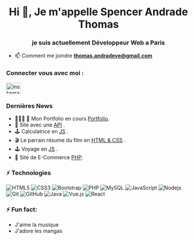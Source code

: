 <h1 align="center">Hi 👋, Je m'appelle Spencer Andrade Thomas</h1>
<h3 align="center">je suis actuellement Développeur Web a Paris</h3>

- 📫 Comment me joindre **thomas.andradeve@gmail.com**

<h3 align="left">Connecter vous avec moi :</h3>
<p align="left">
<a href="https://www.instagram.com/7t_om/" target="blank"><img align="center" src="https://raw.githubusercontent.com/rahuldkjain/github-profile-readme-generator/master/src/images/icons/Social/instagram.svg" alt="instagramtomsawyer1" height="30" width="40" /></a>
</p>

### Dernières News
- 🧑🏽‍💼 🚧 Mon Portfolio en cours [Portfolio](https://la-vie-de-thomas.netlify.app/). 
- 🌱 Site avec une  [API](https://thomas-film-tmdb.netlify.app/) .
- 🕹️ Calculatrice en [JS](https://calculatric.netlify.app/) .
- 🎬 Le parrain résume du film en [HTML & CSS](https://le-parrain.netlify.app/) .
- 🕹️ Voyage en [JS](https://dans-ma-valise.netlify.app/) .
- 🚗 Site de E-Commerce [PHP](https://mjm03.fr/dv22andrade/public/index.php/).

### ⚡ Technologies
![HTML5](https://img.shields.io/badge/-HTML5-E34F26?style=flat-square&logo=html5&logoColor=white)
![CSS3](https://img.shields.io/badge/-CSS3-1572B6?style=flat-square&logo=css3)
![Bootstrap](https://img.shields.io/badge/-Bootstrap-563D7C?style=flat-square&logo=bootstrap)
![PHP](https://img.shields.io/badge/-PHP-474A8A?style=flat-square&logo=php)
![MySQL](https://img.shields.io/badge/-MySQL-336791?style=flat-square&logo=mysql)
![JavaScript](https://img.shields.io/badge/-JavaScript-323330?style=flat-square&logo=javascript)
![Nodejs](https://img.shields.io/badge/-Nodejs-303030?style=flat-square&logo=Node.js)
![Git](https://img.shields.io/badge/-Git-3E2C00?style=flat-square&logo=git)
![GitHub](https://img.shields.io/badge/-GitHub-181717?style=flat-square&logo=github)
![Java](https://img.shields.io/badge/-Java-007396?style=flat-square&logo=java)
![Vue.js](https://img.shields.io/badge/-Vue.js-4FC08D?style=flat-square&logo=vue.js)
![React](https://img.shields.io/badge/-React-61DAFB?style=flat-square&logo=react)

### ⚡ Fun fact:
* J'aime la musique
* J'adore les mangas  
